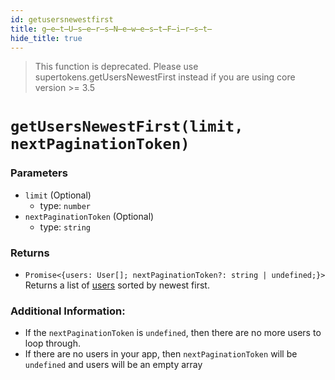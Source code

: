 ```yaml
---
id: getusersnewestfirst
title: g̶e̶t̶U̶s̶e̶r̶s̶N̶e̶w̶e̶s̶t̶F̶i̶r̶s̶t̶
hide_title: true
---
```


> This function is deprecated. Please use supertokens.getUsersNewestFirst instead if you are using core version >= 3.5

# ``getUsersNewestFirst(limit, nextPaginationToken)``

### Parameters
- ``limit`` (Optional)
  - type: ``number``
- ``nextPaginationToken`` (Optional)
  - type: ``string``


### Returns
- ``Promise<{users: User[]; nextPaginationToken?: string | undefined;}>`` Returns a list of [users](https://github.com/supertokens/core-driver-interface/wiki#user) sorted by newest first.

### Additional Information:
- If the ``nextPaginationToken`` is ``undefined``, then there are no more users to loop through.
- If there are no users in your app, then ``nextPaginationToken`` will be ``undefined`` and users will be an empty array
